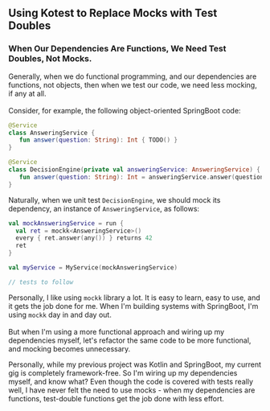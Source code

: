 ## Using Kotest to Replace Mocks with Test Doubles

### When Our Dependencies Are Functions, We Need Test Doubles, Not Mocks.

Generally, when we do functional programming, and our dependencies are functions, not objects, then when we test our code, we need less mocking, if any at all.
<br/>
<br/>
Consider, for example, the following object-oriented SpringBoot code:

```kotlin
@Service
class AnsweringService {
   fun answer(question: String): Int { TODO() }
}

@Service
class DecisionEngine(private val answeringService: AnsweringService) {
   fun answer(question: String): Int = answeringService.answer(question)
}
```

Naturally, when we unit test `DecisionEngine`, we should mock its dependency, an instance of `AnsweringService`, as follows:

```kotlin
val mockAnsweringService = run {
  val ret = mockk<AnsweringService>()
  every { ret.answer(any()) } returns 42
  ret
}

val myService = MyService(mockAnsweringService)

// tests to follow
```

Personally, I like using `mockk` library a lot. It is easy to learn, easy to use, and it gets the job done for me. When I'm building systems with SpringBoot, I'm using `mockk` day in and day out.
<br/>
<br/>
But when I'm using a more functional approach and wiring up my dependencies myself, let's refactor the same code to be more functional, and mocking becomes unnecessary.

Personally, while my previous project was Kotlin and SpringBoot, my current gig is completely framework-free. So I'm wiring up my dependencies myself, and know what? Even though the code is covered with tests really well, I have never felt the need to use mocks - when my dependencies are functions, test-double functions get the job done with less effort.
<br/>
<br/>
 
